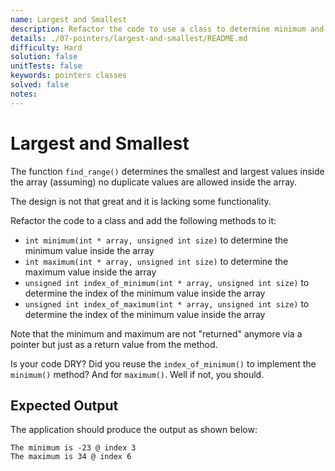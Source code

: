 ```yaml
---
name: Largest and Smallest
description: Refactor the code to use a class to determine minimum and maximum array values
details: ./07-pointers/largest-and-smallest/README.md
difficulty: Hard
solution: false
unitTests: false
keywords: pointers classes
solved: false
notes:
---
```


# Largest and Smallest

The function `find_range()` determines the smallest and largest values inside the array (assuming) no duplicate values are allowed inside the array.

The design is not that great and it is lacking some functionality.

Refactor the code to a class and add the following methods to it:

* `int minimum(int * array, unsigned int size)` to determine the minimum value inside the array
* `int maximum(int * array, unsigned int size)` to determine the maximum value inside the array
* `unsigned int index_of_minimum(int * array, unsigned int size)` to determine the index of the minimum value inside the array
* `unsigned int index_of_maximum(int * array, unsigned int size)` to determine the index of the minimum value inside the array

Note that the minimum and maximum are not "returned" anymore via a pointer but just as a return value from the method.

Is your code DRY? Did you reuse the `index_of_minimum()` to implement the `minimum()` method? And for `maximum()`. Well if not, you should.

## Expected Output

The application should produce the output as shown below:

```text
The minimum is -23 @ index 3
The maximum is 34 @ index 6
```

